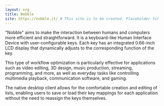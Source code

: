 ```yaml
---
layout: org
title: Nobble
site: https://nobble.it/ # This site is to be created. Placeholder for now.
---
```

"Nobble" aims to make the interaction between humans and computers more efficient and straightforward. It is a keyboard-like Human Interface Device with user-configurable keys. Each key has an integrated 0.66-inch LCD display that dynamically adjusts to the corresponding function of the key.

This type of workflow optimization is particularly effective for applications such as video editing, 3D design, music production, streaming, programming, and more, as well as everyday tasks like controlling multimedia playback, communication software, and gaming.

The native desktop client allows for the comfortable creation and editing of lists, enabling users to save or load their key mappings for each application without the need to reassign the keys themselves.